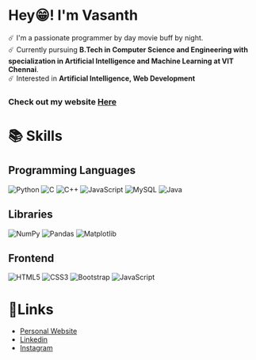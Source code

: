 # Hey😁! I'm **Vasanth**

☄️ I'm a passionate programmer by day movie buff by night. <br />
☄️ Currently pursuing **B.Tech in Computer Science and Engineering with specialization in Artificial Intelligence and Machine Learning at VIT Chennai**. <br />
☄️ Interested in **Artificial Intelligence, Web Development** <br />

### Check out my website [Here](https://vasu2k3.github.io/Portfolio/)

# 📚 Skills
## Programming Languages
![Python](https://img.shields.io/badge/python-3670A0?style=for-the-badge&logo=python&logoColor=ffdd54)    ![C](https://img.shields.io/badge/c-%2300599C.svg?style=for-the-badge&logo=c&logoColor=white)    ![C++](https://img.shields.io/badge/c++-%2300599C.svg?style=for-the-badge&logo=c%2B%2B&logoColor=white)    ![JavaScript](https://img.shields.io/badge/javascript-%23323330.svg?style=for-the-badge&logo=javascript&logoColor=%23F7DF1E)    ![MySQL](https://img.shields.io/badge/mysql-%2300f.svg?style=for-the-badge&logo=mysql&logoColor=white)    ![Java](https://img.shields.io/badge/java-%23ED8B00.svg?style=for-the-badge&logo=java&logoColor=white)
## Libraries
![NumPy](https://img.shields.io/badge/numpy-%23013243.svg?style=for-the-badge&logo=numpy&logoColor=white)    ![Pandas](https://img.shields.io/badge/pandas-%23150458.svg?style=for-the-badge&logo=pandas&logoColor=white)    ![Matplotlib](https://img.shields.io/badge/Matplotlib-%23#ffffff.svg?style=for-the-badge&logo=Matplotlib&logoColor=white)
## Frontend
![HTML5](https://img.shields.io/badge/html5-%23E34F26.svg?style=for-the-badge&logo=html5&logoColor=white)    ![CSS3](https://img.shields.io/badge/css3-%231572B6.svg?style=for-the-badge&logo=css3&logoColor=white)    ![Bootstrap](https://img.shields.io/badge/bootstrap-%23563D7C.svg?style=for-the-badge&logo=bootstrap&logoColor=white)    ![JavaScript](https://img.shields.io/badge/javascript-%23323330.svg?style=for-the-badge&logo=javascript&logoColor=%23F7DF1E)
# 🔗Links
- [Personal Website](https://vasu2k3.github.io/Portfolio/)
- [Linkedin](https://www.linkedin.com/in/vasanth-biyyala-619134215/)
- [Instagram](https://www.instagram.com/vasanth_vasu__/)
